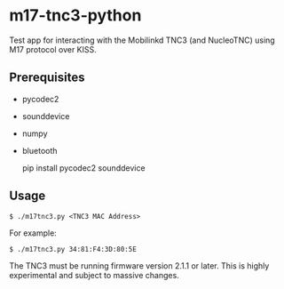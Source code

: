 # m17-tnc3-python
Test app for interacting with the Mobilinkd TNC3 (and NucleoTNC) using M17 protocol over KISS.

## Prerequisites

 - pycodec2
 - sounddevice
 - numpy
 - bluetooth

    pip install pycodec2 sounddevice

## Usage

    $ ./m17tnc3.py <TNC3 MAC Address>
    
For example:

    $ ./m17tnc3.py 34:81:F4:3D:80:5E
    
The TNC3 must be running firmware version 2.1.1 or later.  This is highly
experimental and subject to massive changes.
